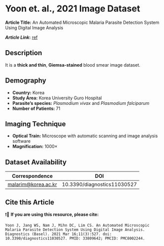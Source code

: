 # **Yoon et. al., 2021 Image Dataset**  
**Article Title:** An Automated Microscopic Malaria Parasite Detection System Using Digital Image Analysis

**_Article Link_:** [ref](https://www.ncbi.nlm.nih.gov/pmc/articles/PMC8002244/)


## **Description**
It is a **thick and thin**, **Giemsa-stained** blood smear image dataset.


## **Demography**
+ **Country:** Korea
+ **Study Area:** Korea University Guro Hospital
+ **Parasite’s species:** _Plasmodium vivax_ and _Plasmodium falciparum_
+ **Number of Patients:** 71


## **Imaging Technique**
+ **Optical Train:** Microscope with automatic scanning and image analysis software
+ **Magnification:** 1000× 
  

## **Dataset Availability**
|**Correspondence**|**DOI**|
|:---:|:---:|
|malarim@korea.ac.kr|10.3390/diagnostics11030527|


## **Cite this Article**
❗🛑 **If you are using this resource, please cite:** 
```
Yoon J, Jang WS, Nam J, Mihn DC, Lim CS. An Automated Microscopic Malaria Parasite Detection System Using Digital Image Analysis. Diagnostics (Basel). 2021 Mar 16;11(3):527. doi: 10.3390/diagnostics11030527. PMID: 33809642; PMCID: PMC8002244.
```
